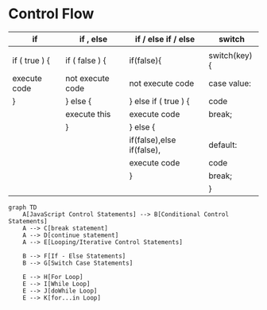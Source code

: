 # Control Flow

| if                   |  if , else              | if / else if / else                  | switch                  |
|----------------------|-------------------------|--------------------------------------|-------------------------|
|                      |                         |                                      |                         |
| if ( true ) {        |  if ( false ) {         |    if(false){                        |    switch(key){         |
|    execute code      |     not execute code    |         not execute code             |        case value:      |
| }                    |  } else {               |    } else if ( true ) {              |              code       |
|                      |       execute this      |          execute code                |              break;     |
|                      | }                       |    } else {                          |                         |
|                      |                         |         if(false),else if(false),    |       default:          |
|                      |                         |           execute code               |             code        |
|                      |                         |    }                                 |             break;      |
|                      |                         |                                      |     }                   |




```mermaid
graph TD
    A[JavaScript Control Statements] --> B[Conditional Control Statements]
    A --> C[break statement]
    A --> D[continue statement]
    A --> E[Looping/Iterative Control Statements]

    B --> F[If - Else Statements]
    B --> G[Switch Case Statements]

    E --> H[For Loop]
    E --> I[While Loop]
    E --> J[doWhile Loop]
    E --> K[for...in Loop]
```
